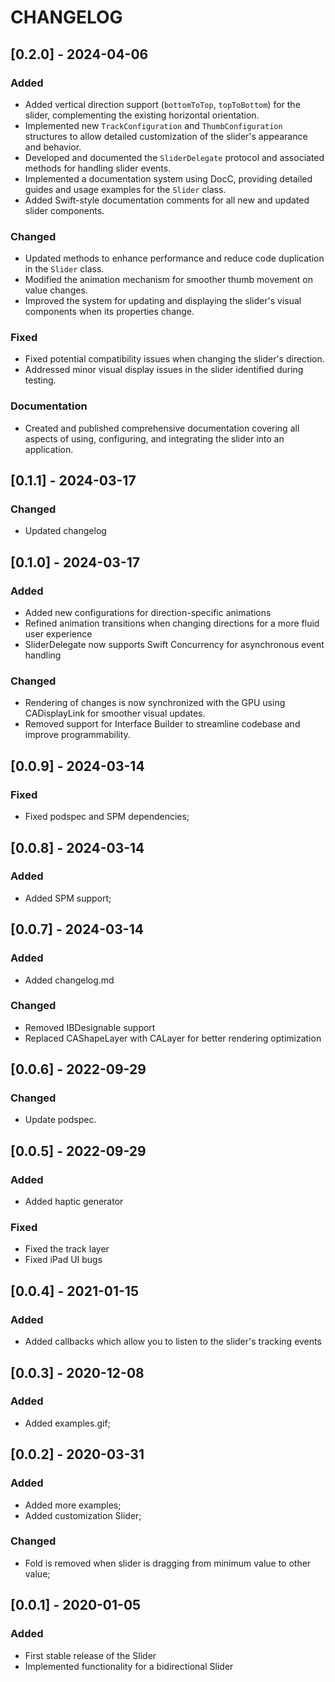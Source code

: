 # CHANGELOG

## [0.2.0] - 2024-04-06

### Added
- Added vertical direction support (`bottomToTop`, `topToBottom`) for the slider, complementing the existing horizontal orientation.
- Implemented new `TrackConfiguration` and `ThumbConfiguration` structures to allow detailed customization of the slider's appearance and behavior.
- Developed and documented the `SliderDelegate` protocol and associated methods for handling slider events.
- Implemented a documentation system using DocC, providing detailed guides and usage examples for the `Slider` class.
- Added Swift-style documentation comments for all new and updated slider components.

### Changed
- Updated methods to enhance performance and reduce code duplication in the `Slider` class.
- Modified the animation mechanism for smoother thumb movement on value changes.
- Improved the system for updating and displaying the slider's visual components when its properties change.

### Fixed
- Fixed potential compatibility issues when changing the slider's direction.
- Addressed minor visual display issues in the slider identified during testing.

### Documentation
- Created and published comprehensive documentation covering all aspects of using, configuring, and integrating the slider into an application.

## [0.1.1] - 2024-03-17

### Changed
- Updated changelog

## [0.1.0] - 2024-03-17

### Added
- Added new configurations for direction-specific animations
- Refined animation transitions when changing directions for a more fluid user experience
- SliderDelegate now supports Swift Concurrency for asynchronous event handling

### Changed
- Rendering of changes is now synchronized with the GPU using CADisplayLink for smoother visual updates.
- Removed support for Interface Builder to streamline codebase and improve programmability.

## [0.0.9] - 2024-03-14

### Fixed
- Fixed podspec and SPM dependencies;

## [0.0.8] - 2024-03-14

### Added
- Added SPM support;

## [0.0.7] - 2024-03-14

### Added
- Added changelog.md

### Changed
- Removed IBDesignable support
- Replaced CAShapeLayer with CALayer for better rendering optimization

## [0.0.6] - 2022-09-29

### Changed
- Update podspec.

## [0.0.5] - 2022-09-29

### Added
- Added haptic generator

### Fixed
- Fixed the track layer
- Fixed iPad UI bugs

## [0.0.4] - 2021-01-15

### Added
- Added callbacks which allow you to listen to the slider's tracking events

## [0.0.3] - 2020-12-08

### Added
- Added examples.gif;

## [0.0.2] - 2020-03-31

### Added
- Added more examples;
- Added customization Slider;

### Changed
- Fold is removed when slider is dragging from minimum value to other value;

## [0.0.1] - 2020-01-05

### Added
- First stable release of the Slider
- Implemented functionality for a bidirectional Slider
